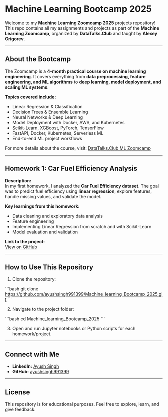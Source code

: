 
# Machine Learning Bootcamp 2025

Welcome to my **Machine Learning Zoomcamp 2025** projects repository! This repo contains all my assignments and projects as part of the **Machine Learning Zoomcamp**, organized by **DataTalks.Club** and taught by **Alexey Grigorev**.

---

## About the Bootcamp

The Zoomcamp is a **4-month practical course on machine learning engineering**. It covers everything from **data preprocessing, feature engineering, and ML algorithms** to **deep learning, model deployment, and scaling ML systems**.

**Topics covered include:**

- Linear Regression & Classification
- Decision Trees & Ensemble Learning
- Neural Networks & Deep Learning
- Model Deployment with Docker, AWS, and Kubernetes
- Scikit-Learn, XGBoost, PyTorch, TensorFlow
- FastAPI, Docker, Kubernetes, Serverless ML
- End-to-end ML project workflows

For more details about the course, visit: [DataTalks.Club ML Zoomcamp](https://www.datatalks.club/ml-zoomcamp/)

---

## Homework 1: Car Fuel Efficiency Analysis

**Description:**  
In my first homework, I analyzed the **Car Fuel Efficiency dataset**. The goal was to predict fuel efficiency using **linear regression**, explore features, handle missing values, and validate the model.

**Key learnings from this homework:**

- Data cleaning and exploratory data analysis
- Feature engineering
- Implementing Linear Regression from scratch and with Scikit-Learn
- Model evaluation and validation

**Link to the project:**  
[View on GitHub](https://github.com/ayushsingh991399/Machine_learning_Bootcamp_2025)

---


## How to Use This Repository

1. Clone the repository:

\`\`\`bash
git clone https://github.com/ayushsingh991399/Machine_learning_Bootcamp_2025.git
\`\`\`

2. Navigate to the project folder:

\`\`\`bash
cd Machine_learning_Bootcamp_2025
\`\`\`

3. Open and run Jupyter notebooks or Python scripts for each homework/project.

---

## Connect with Me

- **LinkedIn:** [Ayush Singh](https://www.linkedin.com/in/ayushsingh991399)  
- **GitHub:** [ayushsingh991399](https://github.com/ayushsingh991399)  

---

## License

This repository is for educational purposes. Feel free to explore, learn, and give feedback.  
